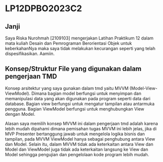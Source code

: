 # LP12DPBO2023C2
## Janji
Saya Riska Nurohmah [2109103] mengerjakan Latihan Praktikum 12 dalam mata kuliah Desain dan Pemrograman Berorientasi Objek untuk keberkahanNya maka saya tidak melakukan kecurangan seperti yang telah dispesifikasikan. Aamiin.
## Konsep/Struktur File yang digunakan dalam pengerjaan TMD
Konsep arsitektur yang saya gunakan dalam tmd yaitu MVVM (Model-View-ViewModel). Dimana bagian model berfungsi untuk menyimpan dan memanipulasi data yang akan digunakan pada program seperti data dari database. Bagian view berfungsi untuk mengatur tampilan atau antarmuka pengguna. Bagian ViewModel berfungsi untuk menghubungkan View dengan Model. 

Alasan saya memilih konsep MVVM ini dalam pengerjaan tmd adalah karena lebih mudah dipahami dimana pemisahan tugas MVVM ini lebih jelas, jika di MVP Presenter bertanggung jawab untuk mengelola logika bisnis dan tampilan, pada MVVM ViewModel hanya sebagai penghubung antara View dan Model. Selain itu, dalam MVVM tidak ada keterkaitan antara View dan Model dan ViewModel juga tidak ada keterkaitan langsung ke View dan Model sehingga pengujian dan pengelolaan kode program lebih mudah.
